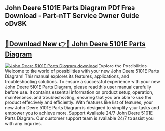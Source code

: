 ## John Deere 5101E Parts Diagram PDf Free Download - Part-nTT Service Owner Guide oDv8K

# <h2><a href="http://dflj9v.blite.top/?on=John+Deere+5101E+Parts+Diagram">🔗Download New 👉🔴 John Deere 5101E Parts Diagram</a></h2>

[![John Deere 5101E Parts Diagram download](https://i.imgur.com/lujVjoI.png)](http://dflj9v.blite.top/?on=John+Deere+5101E+Parts+Diagram)
Explore the Possibilities Welcome to the world of possibilities with your new John Deere 5101E Parts Diagram! This manual explores its features, applications, and troubleshooting solutions. To ensure a successful experience with your new John Deere 5101E Parts Diagram, please read this user manual carefully before use. It contains essential information on product setup, operation, maintenance, and troubleshooting, ensuring that you are able to use the product effectively and efficiently. With features like list of features, your new John Deere 5101E Parts Diagram is designed to simplify your tasks and empower you to achieve more. Support Available 24/7 John Deere 5101E Parts Diagram. Our customer support team is available 24/7 to assist you with any inquiries.
